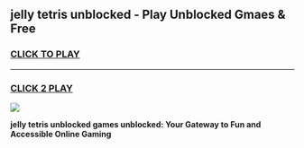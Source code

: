 
## jelly tetris unblocked - Play Unblocked Gmaes & Free
<h3>
<a href="https://news.freeplayer.one?title=jelly_tetris_unblocked&ref=16F">CLICK TO PLAY</a></h3>
<hr>

<h3>
<a href="https://news.freeplayer.one?title=jelly_tetris_unblocked&ref=16F">CLICK 2 PLAY</a>
  
</h3>

<a href="https://news.freeplayer.one?title=jelly_tetris_unblocked&ref=16F/"><img src="https://clearcache.store/games.png"></a>


**jelly tetris unblocked games unblocked: Your Gateway to Fun and Accessible Online Gaming**
